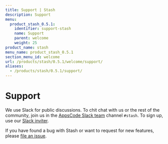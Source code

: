 ```yaml
---
title: Support | Stash
description: Support
menu:
  product_stash_0.5.1:
    identifier: support-stash
    name: Support
    parent: welcome
    weight: 25
product_name: stash
menu_name: product_stash_0.5.1
section_menu_id: welcome
url: /products/stash/0.5.1/welcome/support/
aliases:
  - /products/stash/0.5.1/support/
---
```

# Support

We use Slack for public discussions. To chit chat with us or the rest of the community, join us in the [AppsCode Slack team](https://appscode.slack.com/messages/C8NCX6N23/details/) channel `#stash`. To sign up, use our [Slack inviter](https://slack.appscode.com/).

If you have found a bug with Stash or want to request for new features, please [file an issue](https://github.com/appscode/stash/issues/new).
